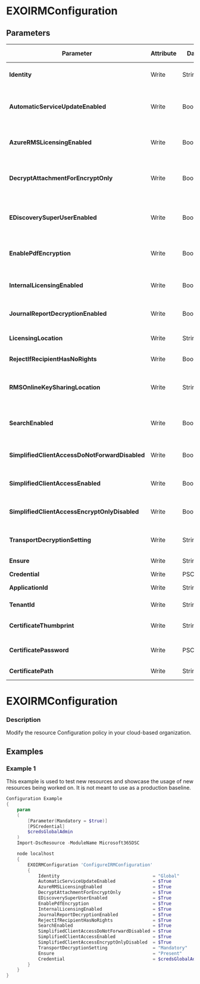 ﻿# EXOIRMConfiguration

## Parameters

| Parameter | Attribute | DataType | Description | Allowed Values |
| --- | --- | --- | --- | --- |
| **Identity** | Write | String | The Identity parameter specifies the Perimeter Configuration policy that you want to modify. ||
| **AutomaticServiceUpdateEnabled** | Write | Boolean | The AutomaticServiceUpdateEnabled parameter specifies whether to allow the automatic addition of new features within Azure Information Protection for your cloud-based organization. ||
| **AzureRMSLicensingEnabled** | Write | Boolean | The AzureRMSLicensingEnabled parameter specifies whether the Exchange Online organization can to connect directly to Azure Rights Management. ||
| **DecryptAttachmentForEncryptOnly** | Write | Boolean | The DecryptAttachmentForEncryptOnly parameter specifies whether mail recipients have unrestricted rights on the attachment or not for Encrypt-only mails sent using Microsoft Purview Message Encryption. ||
| **EDiscoverySuperUserEnabled** | Write | Boolean | The EDiscoverySuperUserEnabled parameter specifies whether members of the Discovery Management role group can access IRM-protected messages in a discovery mailbox that were returned by a discovery search. ||
| **EnablePdfEncryption** | Write | Boolean | The EnablePdfEncryption parameter specifies whether to enable the encryption of PDF attachments using Microsoft Purview Message Encryption.  ||
| **InternalLicensingEnabled** | Write | Boolean | The InternalLicensingEnabled parameter specifies whether to enable IRM features for messages that are sent to internal and external recipients. ||
| **JournalReportDecryptionEnabled** | Write | Boolean | The JournalReportDecryptionEnabled parameter specifies whether to enable journal report decryption. ||
| **LicensingLocation** | Write | StringArray[] | The LicensingLocation parameter specifies the RMS licensing URLs. You can specify multiple URL values separated by commas. ||
| **RejectIfRecipientHasNoRights** | Write | Boolean | This parameter is available only in the cloud-based service. ||
| **RMSOnlineKeySharingLocation** | Write | String | The RMSOnlineKeySharingLocation parameter specifies the Azure Rights Management URL that's used to get the trusted publishing domain (TPD) for the Exchange Online organization. ||
| **SearchEnabled** | Write | Boolean | The SearchEnabled parameter specifies whether to enable searching of IRM-encrypted messages in Outlook on the web (formerly known as Outlook Web App). ||
| **SimplifiedClientAccessDoNotForwardDisabled** | Write | Boolean | The SimplifiedClientAccessDoNotForwardDisabled parameter specifies whether to disable Do not forward in Outlook on the web. ||
| **SimplifiedClientAccessEnabled** | Write | Boolean | The SimplifiedClientAccessEnabled parameter specifies whether to enable the Protect button in Outlook on the web. ||
| **SimplifiedClientAccessEncryptOnlyDisabled** | Write | Boolean | The SimplifiedClientAccessEncryptOnlyDisabled parameter specifies whether to disable Encrypt only in Outlook on the web.  ||
| **TransportDecryptionSetting** | Write | String | The TransportDecryptionSetting parameter specifies the transport decryption configuration. |Disabled, Mandatory, Optional|
| **Ensure** | Write | String | Specifies if this Outbound connector should exist. |Present, Absent|
| **Credential** | Write | PSCredential | Credentials of the Exchange Global Admin ||
| **ApplicationId** | Write | String | Id of the Azure Active Directory application to authenticate with. ||
| **TenantId** | Write | String | Id of the Azure Active Directory tenant used for authentication. ||
| **CertificateThumbprint** | Write | String | Thumbprint of the Azure Active Directory application's authentication certificate to use for authentication. ||
| **CertificatePassword** | Write | PSCredential | Username can be made up to anything but password will be used for CertificatePassword ||
| **CertificatePath** | Write | String | Path to certificate used in service principal usually a PFX file. ||

# EXOIRMConfiguration

### Description

Modify the resource Configuration policy in your cloud-based organization.

## Examples

### Example 1

This example is used to test new resources and showcase the usage of new resources being worked on.
It is not meant to use as a production baseline.

```powershell
Configuration Example
{
    param
    (
        [Parameter(Mandatory = $true)]
        [PSCredential]
        $credsGlobalAdmin
    )
    Import-DscResource -ModuleName Microsoft365DSC

    node localhost
    {
        EXOIRMConfiguration 'ConfigureIRMConfiguration'
        {
            Identity                                   = "Global"
            AutomaticServiceUpdateEnabled              = $True
            AzureRMSLicensingEnabled                   = $True
            DecryptAttachmentForEncryptOnly            = $True
            EDiscoverySuperUserEnabled                 = $True
            EnablePdfEncryption                        = $True
            InternalLicensingEnabled                   = $True
            JournalReportDecryptionEnabled             = $True
            RejectIfRecipientHasNoRights               = $True
            SearchEnabled                              = $True
            SimplifiedClientAccessDoNotForwardDisabled = $True
            SimplifiedClientAccessEnabled              = $True
            SimplifiedClientAccessEncryptOnlyDisabled  = $True
            TransportDecryptionSetting                 = "Mandatory"
            Ensure                                     = "Present"
            Credential                                 = $credsGlobalAdmin
        }
    }
}
```

